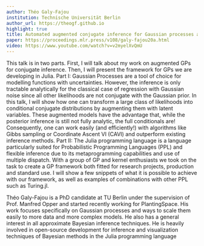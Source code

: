```yaml
---
author: Théo Galy-Fajou
institution: Technische Universität Berlin
author_url: https://theogf.github.io
highlight: true
title: Automated augmented conjugate inference for Gaussian processes and a Julia perspective on Gaussian Processes
paper: https://proceedings.mlr.press/v108/galy-fajou20a.html
video: https://www.youtube.com/watch?v=v2myelXvQmU
---
```


This talk is in two parts. First, I will talk about my work on augmented GPs for conjugate inference. Then, I will present the framework for GPs we are developing in Julia.
Part I: Gaussian Processes are a tool of choice for modelling functions with uncertainties. However, the inference is only tractable analytically for the classical case of regression with Gaussian noise since all other likelihoods are not conjugate with the Gaussian prior. In this talk, I will show how one can transform a large class of likelihoods into conditional conjugate distributions by augmenting them with latent variables. These augmented models have the advantage that, while the posterior inference is still not fully analytic, the full conditionals are! Consequently, one can work easily (and efficiently!) with algorithms like Gibbs sampling or Coordinate Ascent VI (CAVI) and outperform existing inference methods.
Part II: The Julia programming language is a language particularly suited for Probabilistic Programming Languages (PPL) and flexible inference due to its metaprogramming capabilities and use of multiple dispatch.
With a group of GP and kernel enthusiasts we took on the task to create a GP framework both fitted for research projects, production and standard use.
I will show a few snippets of what it is possible to achieve with our framework, as well as examples of combinations with other PPL such as Turing.jl.

Théo Galy-Fajou is a PhD candidate at TU Berlin under the supervision of Prof. Manfred Opper and started recently working for PlantingSpace. His work focuses specifically on Gaussian processes and ways to scale them easily to more data and more complex models. He also has a general interest in all approximate Bayesian inference techniques. He is heavily involved in open-source development for inference and visualization techniques of Bayesian methods in the Julia programming language